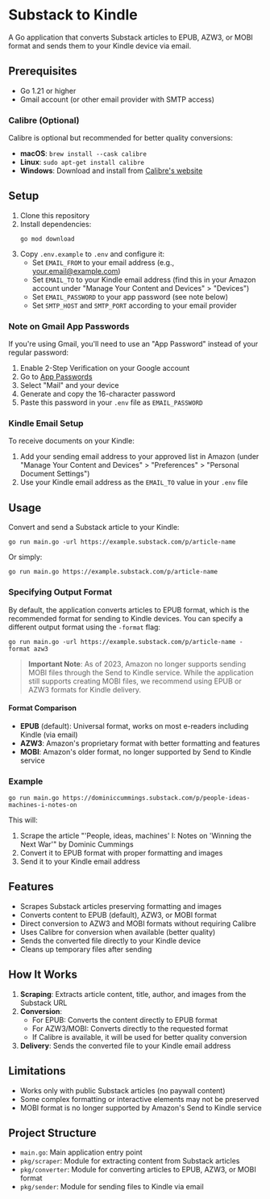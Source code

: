 # Substack to Kindle

A Go application that converts Substack articles to EPUB, AZW3, or MOBI format and sends them to your Kindle device via email.

## Prerequisites

- Go 1.21 or higher
- Gmail account (or other email provider with SMTP access)

### Calibre (Optional)

Calibre is optional but recommended for better quality conversions:

- **macOS**: `brew install --cask calibre`
- **Linux**: `sudo apt-get install calibre`
- **Windows**: Download and install from [Calibre's website](https://calibre-ebook.com/download)

## Setup

1. Clone this repository
2. Install dependencies:
   ```
   go mod download
   ```
3. Copy `.env.example` to `.env` and configure it:
   - Set `EMAIL_FROM` to your email address (e.g., your.email@example.com)
   - Set `EMAIL_TO` to your Kindle email address (find this in your Amazon account under "Manage Your Content and Devices" > "Devices")
   - Set `EMAIL_PASSWORD` to your app password (see note below)
   - Set `SMTP_HOST` and `SMTP_PORT` according to your email provider

### Note on Gmail App Passwords

If you're using Gmail, you'll need to use an "App Password" instead of your regular password:

1. Enable 2-Step Verification on your Google account
2. Go to [App Passwords](https://myaccount.google.com/apppasswords)
3. Select "Mail" and your device
4. Generate and copy the 16-character password
5. Paste this password in your `.env` file as `EMAIL_PASSWORD`

### Kindle Email Setup

To receive documents on your Kindle:

1. Add your sending email address to your approved list in Amazon (under "Manage Your Content and Devices" > "Preferences" > "Personal Document Settings")
2. Use your Kindle email address as the `EMAIL_TO` value in your `.env` file

## Usage

Convert and send a Substack article to your Kindle:

```
go run main.go -url https://example.substack.com/p/article-name
```

Or simply:

```
go run main.go https://example.substack.com/p/article-name
```

### Specifying Output Format

By default, the application converts articles to EPUB format, which is the recommended format for sending to Kindle devices. You can specify a different output format using the `-format` flag:

```
go run main.go -url https://example.substack.com/p/article-name -format azw3
```

> **Important Note**: As of 2023, Amazon no longer supports sending MOBI files through the Send to Kindle service. While the application still supports creating MOBI files, we recommend using EPUB or AZW3 formats for Kindle delivery.

#### Format Comparison

- **EPUB** (default): Universal format, works on most e-readers including Kindle (via email)
- **AZW3**: Amazon's proprietary format with better formatting and features
- **MOBI**: Amazon's older format, no longer supported by Send to Kindle service

### Example

```
go run main.go https://dominiccummings.substack.com/p/people-ideas-machines-i-notes-on
```

This will:
1. Scrape the article "'People, ideas, machines' I: Notes on 'Winning the Next War'" by Dominic Cummings
2. Convert it to EPUB format with proper formatting and images
3. Send it to your Kindle email address

## Features

- Scrapes Substack articles preserving formatting and images
- Converts content to EPUB (default), AZW3, or MOBI format
- Direct conversion to AZW3 and MOBI formats without requiring Calibre
- Uses Calibre for conversion when available (better quality)
- Sends the converted file directly to your Kindle device
- Cleans up temporary files after sending

## How It Works

1. **Scraping**: Extracts article content, title, author, and images from the Substack URL
2. **Conversion**: 
   - For EPUB: Converts the content directly to EPUB format
   - For AZW3/MOBI: Converts directly to the requested format
   - If Calibre is available, it will be used for better quality conversion
3. **Delivery**: Sends the converted file to your Kindle email address

## Limitations

- Works only with public Substack articles (no paywall content)
- Some complex formatting or interactive elements may not be preserved
- MOBI format is no longer supported by Amazon's Send to Kindle service

## Project Structure

- `main.go`: Main application entry point
- `pkg/scraper`: Module for extracting content from Substack articles
- `pkg/converter`: Module for converting articles to EPUB, AZW3, or MOBI format
- `pkg/sender`: Module for sending files to Kindle via email 